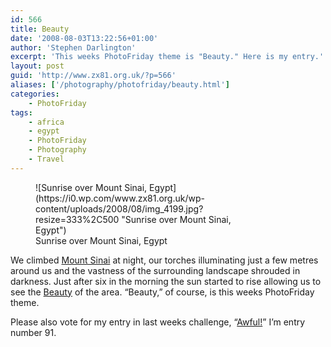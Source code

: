 ```yaml
---
id: 566
title: Beauty
date: '2008-08-03T13:22:56+01:00'
author: 'Stephen Darlington'
excerpt: 'This weeks PhotoFriday theme is "Beauty." Here is my entry.'
layout: post
guid: 'http://www.zx81.org.uk/?p=566'
aliases: ['/photography/photofriday/beauty.html']
categories:
    - PhotoFriday
tags:
    - africa
    - egypt
    - PhotoFriday
    - Photography
    - Travel
---
```


<figure aria-describedby="caption-attachment-1074" class="wp-caption aligncenter" id="attachment_1074" style="width: 333px">![Sunrise over Mount Sinai, Egypt](https://i0.wp.com/www.zx81.org.uk/wp-content/uploads/2008/08/img_4199.jpg?resize=333%2C500 "Sunrise over Mount Sinai, Egypt")<figcaption class="wp-caption-text" id="caption-attachment-1074">Sunrise over Mount Sinai, Egypt</figcaption></figure>

We climbed [Mount Sinai](/travel/egypt-mount-sinai.html) at night, our torches illuminating just a few metres around us and the vastness of the surrounding landscape shrouded in darkness. Just after six in the morning the sun started to rise allowing us to see the [Beauty](http://www.photofriday.com/archives/challenge/000795.php) of the area. “Beauty,” of course, is this weeks PhotoFriday theme.

Please also vote for my entry in last weeks challenge, “[Awful!](http://www.photofriday.com/linkviewer.php?id=793)” I’m entry number 91.